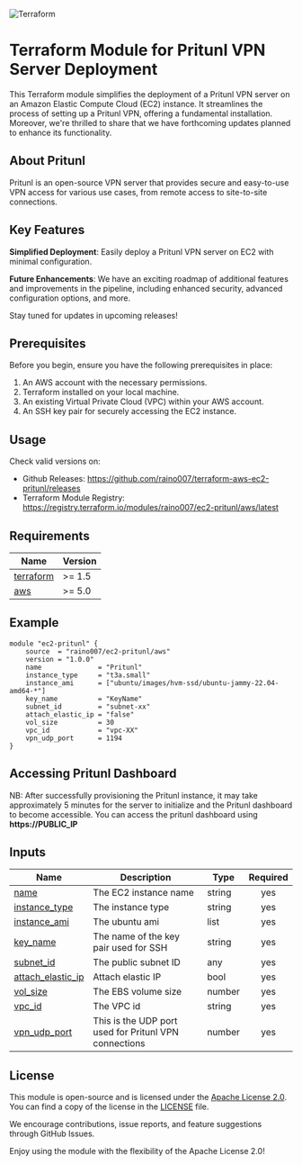 ![Terraform](https://img.shields.io/badge/terraform-%235835CC.svg?style=for-the-badge&logo=terraform&logoColor=white)
# Terraform Module for Pritunl VPN Server Deployment
This Terraform module simplifies the deployment of a Pritunl VPN server on an Amazon Elastic Compute Cloud (EC2) instance. It streamlines the process of setting up a Pritunl VPN, offering a fundamental installation. Moreover, we're thrilled to share that we have forthcoming updates planned to enhance its functionality.
## About Pritunl
Pritunl is an open-source VPN server that provides secure and easy-to-use VPN access for various use cases, from remote access to site-to-site connections.
## Key Features
**Simplified Deployment**: Easily deploy a Pritunl VPN server on EC2 with minimal configuration.

**Future Enhancements**: We have an exciting roadmap of additional features and improvements in the pipeline, including enhanced security, advanced configuration options, and more. 

Stay tuned for updates in upcoming releases!
## Prerequisites
Before you begin, ensure you have the following prerequisites in place:
1. An AWS account with the necessary permissions.
2. Terraform installed on your local machine.
3. An existing Virtual Private Cloud (VPC) within your AWS account.
4. An SSH key pair for securely accessing the EC2 instance.
## Usage
Check valid versions on:
* Github Releases: https://github.com/raino007/terraform-aws-ec2-pritunl/releases
* Terraform Module Registry: https://registry.terraform.io/modules/raino007/ec2-pritunl/aws/latest
## Requirements
| Name | Version |
|------|---------|
| <a name="requirement_terraform"></a> [terraform](#requirement\_terraform) | >= 1.5 |
| <a name="requirement_aws"></a> [aws](#requirement\_aws) | >= 5.0 |
## Example
```
module "ec2-pritunl" {
    source  = "raino007/ec2-pritunl/aws"
    version = "1.0.0"
    name              = "Pritunl"
    instance_type     = "t3a.small"
    instance_ami      = ["ubuntu/images/hvm-ssd/ubuntu-jammy-22.04-amd64-*"]
    key_name          = "KeyName"
    subnet_id         = "subnet-xx"
    attach_elastic_ip = "false"
    vol_size          = 30
    vpc_id            = "vpc-XX"
    vpn_udp_port      = 1194
}
```
## Accessing Pritunl Dashboard

NB: After successfully provisioning the Pritunl instance, it may take approximately 5 minutes for the server to initialize and the Pritunl dashboard to become accessible.
You can access the pritunl dashboard using **https://PUBLIC_IP**
## Inputs
| Name | Description | Type | Required |
|------|-------------|------|:--------:|
| <a name="name"></a> [name](#input\_name) | The EC2 instance name | string | yes |
| <a name="instance_type"></a> [instance_type](#input\instance_type) | The instance type | string | yes |
| <a name="instance_ami"></a> [instance_ami ](#input\instance_ami ) | The ubuntu ami | list | yes |
| <a name="key_name"></a> [key_name ](#input\key_name ) | The name of the key pair used for SSH  | string | yes |
| <a name="subnet_id"></a> [subnet_id](#input\subnet_id) | The public subnet ID | any | yes |
| <a name="attach_elastic_ip"></a> [attach_elastic_ip](#input\attach_elastic_ip) | Attach elastic IP | bool | yes |
| <a name="vol_size"></a> [vol_size](#input\vol_size) | The EBS volume size | number | yes |
| <a name="vpc_id"></a> [vpc_id](#input\vpc_id) | The VPC id  | string | yes |
| <a name="vpn_udp_port"></a> [vpn_udp_port](#input\vpn_udp_port) | This is the UDP port used for Pritunl VPN connections | number | yes | 

## License

This module is open-source and is licensed under the [Apache License 2.0](LICENSE). You can find a copy of the license in the [LICENSE](LICENSE) file.

We encourage contributions, issue reports, and feature suggestions through GitHub Issues.

Enjoy using the module with the flexibility of the Apache License 2.0!